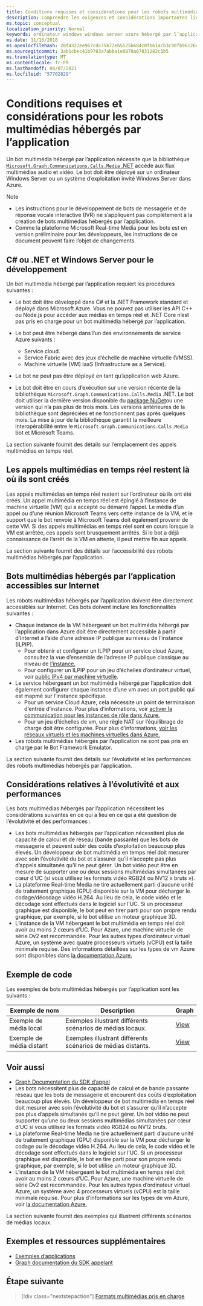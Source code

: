 ```yaml
---
title: Conditions requises et considérations pour les robots multimédias hébergés par l’application
description: Comprendre les exigences et considérations importantes liées à la création de bots multimédias hébergés par l’application pour Microsoft Teams.
ms.topic: conceptual
localization_priority: Normal
keywords: ordinateur windows windows server azure hébergé par l’application
ms.date: 11/16/2018
ms.openlocfilehash: 20f4327ee967cdc75b72eb5525b684c0fb61acb3c90fb96c26eeb23d815fe4e0
ms.sourcegitcommit: 3ab1cbec41b9783a7abba1e0870a67831282c3b5
ms.translationtype: MT
ms.contentlocale: fr-FR
ms.lasthandoff: 08/07/2021
ms.locfileid: "57702829"
---
```

# <a name="requirements-and-considerations-for-application-hosted-media-bots"></a>Conditions requises et considérations pour les robots multimédias hébergés par l’application

Un bot multimédia hébergé par l’application nécessite que la bibliothèque [ `Microsoft.Graph.Communications.Calls.Media` .NET](https://www.nuget.org/packages/Microsoft.Graph.Communications.Calls.Media/) accède aux flux multimédias audio et vidéo. Le bot doit être déployé sur un ordinateur Windows Server ou un système d’exploitation invité Windows Server dans Azure.

> [!NOTE]
> * Les instructions pour le développement de bots de messagerie et de réponse vocale interactive (IVR) ne s’appliquent pas complètement à la création de bots multimédias hébergés par l’application.
> * Comme la plateforme Microsoft Real-time Media pour les bots est en version préliminaire pour les développeurs, les instructions de ce document peuvent faire l’objet de changements.

## <a name="c-or-net-and-windows-server-for-development"></a>C# ou .NET et Windows Server pour le développement

Un bot multimédia hébergé par l’application requiert les procédures suivantes :

- Le bot doit être développé dans C# et la .NET Framework standard et déployé dans Microsoft Azure. Vous ne pouvez pas utiliser les API C++ ou Node.js pour accéder aux médias en temps réel et .NET Core n’est pas pris en charge pour un bot multimédia hébergé par l’application.

- Le bot peut être hébergé dans l’un des environnements de service Azure suivants :
    - Service cloud.
    - Service Fabric avec des jeux d’échelle de machine virtuelle (VMSS).
    - Machine virtuelle (VM) IaaS (Infrastructure as a Service).  
  
- Le bot ne peut pas être déployé en tant qu’application web Azure.

- Le bot doit être en cours d’exécution sur une version récente de la bibliothèque `Microsoft.Graph.Communications.Calls.Media` .NET. Le bot doit utiliser la dernière version disponible du [package NuGet](https://www.nuget.org/packages/Microsoft.Graph.Communications.Calls.Media/)ou une version qui n’a pas plus de trois mois. Les versions antérieures de la bibliothèque sont dépréciées et ne fonctionnent pas après quelques mois. La mise à jour de la bibliothèque garantit la meilleure interopérabilité entre le `Microsoft.Graph.Communications.Calls.Media` bot et Microsoft Teams.

La section suivante fournit des détails sur l’emplacement des appels multimédias en temps réel.

## <a name="real-time-media-calls-stay-where-they-are-created"></a>Les appels multimédias en temps réel restent là où ils sont créés

Les appels multimédias en temps réel restent sur l’ordinateur où ils ont été créés. Un appel multimédia en temps réel est épinglé à l’instance de machine virtuelle (VM) qui a accepté ou démarré l’appel. Le média d’un appel ou d’une réunion Microsoft Teams vers cette instance de la VM, et le support que le bot renvoie à Microsoft Teams doit également provenir de cette VM. Si des appels multimédias en temps réel sont en cours lorsque la VM est arrêtée, ces appels sont brusquement arrêtés. Si le bot a déjà connaissance de l’arrêt de la VM en attente, il peut mettre fin aux appels.

La section suivante fournit des détails sur l’accessibilité des robots multimédias hébergés par l’application.

## <a name="application-hosted-media-bots-accessible-on-the-internet"></a>Bots multimédias hébergés par l’application accessibles sur Internet

Les robots multimédias hébergés par l’application doivent être directement accessibles sur Internet. Ces bots doivent inclure les fonctionnalités suivantes :

- Chaque instance de la VM hébergeant un bot multimédia hébergé par l’application dans Azure doit être directement accessible à partir d’Internet à l’aide d’une adresse IP publique au niveau de l’instance (ILPIP).
    - Pour obtenir et configurer un ILPIP pour un service cloud Azure, consultez la vue d’ensemble de l’adresse IP publique classique au niveau de [l’instance.](/azure/virtual-network/virtual-networks-instance-level-public-ip)
    - Pour configurer un ILPIP pour un jeu d’échelles d’ordinateur virtuel, voir [public IPv4 par machine virtuelle](/azure/virtual-machine-scale-sets/virtual-machine-scale-sets-networking#public-ipv4-per-virtual-machine).
- Le service hébergeant un bot multimédia hébergé par l’application doit également configurer chaque instance d’une vm avec un port public qui est mapmé sur l’instance spécifique.
    - Pour un service Cloud Azure, cela nécessite un point de terminaison d’entrée d’instance. Pour plus d’informations, voir [activer la communication pour les instances de rôle dans Azure.](/azure/cloud-services/cloud-services-enable-communication-role-instances)
    - Pour un jeu d’échelles de vm, une règle NAT sur l’équilibrage de charge doit être configurée. Pour plus d’informations, [voir les réseaux virtuels et les machines virtuelles dans Azure.](/azure/virtual-machines/windows/network-overview)
- Les robots multimédias hébergés par l’application ne sont pas pris en charge par le Bot Framework Emulator.

La section suivante fournit des détails sur l’évolutivité et les performances des robots multimédias hébergés par l’application.

## <a name="scalability-and-performance-considerations"></a>Considérations relatives à l’évolutivité et aux performances

Les bots multimédias hébergés par l’application nécessitent les considérations suivantes en ce qui a lieu en ce qui a été question de l’évolutivité et des performances :
- Les bots multimédias hébergés par l’application nécessitent plus de capacité de calcul et de réseau (bande passante) que les bots de messagerie et peuvent subir des coûts d’exploitation beaucoup plus élevés. Un développeur de bot multimédia en temps réel doit mesurer avec soin l’évolutivité du bot et s’assurer qu’il n’accepte pas plus d’appels simultanés qu’il ne peut gérer. Un bot vidéo peut être en mesure de supporter une ou deux sessions multimédias simultanées par cœur d’UC (si vous utilisez les formats vidéo RGB24 ou NV12 « bruts »).
- La plateforme Real-time Media ne tire actuellement parti d’aucune unité de traitement graphique (GPU) disponible sur la VM pour décharger le codage/décodage vidéo H.264. Au lieu de cela, le code vidéo et le décodage sont effectués dans le logiciel sur l’UC. Si un processeur graphique est disponible, le bot peut en tirer parti pour son propre rendu graphique, par exemple, si le bot utilise un moteur graphique 3D.
- L’instance de la VM hébergeant le bot multimédia en temps réel doit avoir au moins 2 cœurs d’UC. Pour Azure, une machine virtuelle de série Dv2 est recommandée. Pour les autres types d’ordinateur virtuel Azure, un système avec quatre processeurs virtuels (vCPU) est la taille minimale requise. Des informations détaillées sur les types de vm Azure sont disponibles dans [la documentation Azure.](/azure/virtual-machines/windows/sizes-general) 

## <a name="code-sample"></a>Exemple de code

Les exemples de bots multimédias hébergés par l’application sont les suivants :

| **Exemple de nom** | **Description** | **Graph** |
|------------|-------------|-----------|
| Exemple de média local | Exemples illustrant différents scénarios de médias locaux. | [View](https://github.com/microsoftgraph/microsoft-graph-comms-samples/tree/master/Samples/V1.0Samples/LocalMediaSamples) |
| Exemple de média distant | Exemples illustrant différents scénarios de médias distants. | [View](https://github.com/microsoftgraph/microsoft-graph-comms-samples/tree/master/Samples/V1.0Samples/RemoteMediaSamples) |

## <a name="see-also"></a>Voir aussi

- [Graph Documentation du SDK d’appel](https://microsoftgraph.github.io/microsoft-graph-comms-samples/docs/)
- Les bots nécessitent plus de capacité de calcul et de bande passante réseau que les bots de messagerie et encourent des coûts d’exploitation beaucoup plus élevés. Un développeur de bot multimédia en temps réel doit mesurer avec soin l’évolutivité du bot et s’assurer qu’il n’accepte pas plus d’appels simultanés qu’il ne peut gérer. Un bot vidéo ne peut supporter qu’une ou deux sessions multimédias simultanées par cœur d’UC si vous utilisez les formats vidéo RGB24 ou NV12 bruts.
- La plateforme Real-time Media ne tire actuellement parti d’aucune unité de traitement graphique (GPU) disponible sur la VM pour décharger le codage ou le décodage vidéo H.264. Au lieu de cela, le code vidéo et le décodage sont effectués dans le logiciel sur l’UC. Si un processeur graphique est disponible, le bot en tire parti pour son propre rendu graphique, par exemple, si le bot utilise un moteur graphique 3D.
- L’instance de la VM hébergeant le bot multimédia en temps réel doit avoir au moins 2 cœurs d’UC. Pour Azure, une machine virtuelle de série Dv2 est recommandée. Pour les autres types d’ordinateur virtuel Azure, un système avec 4 processeurs virtuels (vCPU) est la taille minimale requise. Pour plus d’informations sur les types de vm Azure, voir [la documentation Azure.](/azure/virtual-machines/windows/sizes-general)

La section suivante fournit des exemples qui illustrent différents scénarios de médias locaux.

## <a name="samples-and-additional-resources"></a>Exemples et ressources supplémentaires

- [Exemples d’applications](https://github.com/microsoftgraph/microsoft-graph-comms-samples/tree/master/Samples/V1.0Samples/LocalMediaSamples)
- [Graph documentation du SDK appelant](https://microsoftgraph.github.io/microsoft-graph-comms-samples/docs/)

## <a name="next-step"></a>Étape suivante

> [!div class="nextstepaction"]
> [Formats multimédias pris en charge](~/resources/media-formats.md)
